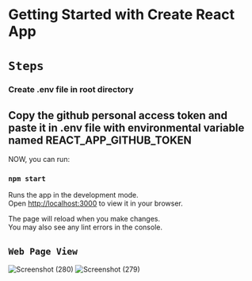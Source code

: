 # Getting Started with Create React App

# `Steps`

### Create .env file in root directory
## Copy the github personal access token and paste it in .env file with environmental variable named REACT_APP_GITHUB_TOKEN
 

NOW, you can run:

### `npm start`

Runs the app in the development mode.\
Open [http://localhost:3000](http://localhost:3000) to view it in your browser.

The page will reload when you make changes.\
You may also see any lint errors in the console.

## `Web Page View`

![Screenshot (280)](https://github.com/user-attachments/assets/b84608e0-10e2-4ad0-8942-5f01245b269c)
![Screenshot (279)](https://github.com/user-attachments/assets/04c704c8-3564-4601-bad2-cc1e1c1cb9fd)
